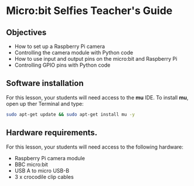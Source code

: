 # Micro:bit Selfies Teacher's Guide

## Objectives
- How to set up a Raspberry Pi camera
- Controlling the camera module with Python code
- How to use input and output pins on the micro:bit and Raspberry Pi
- Controlling GPIO pins with Python code

## Software installation
For this lesson, your students will need access to the **mu** IDE. To install **mu**, open up ther Terminal and type:

```bash
sudo apt-get update && sudo apt-get install mu -y
```

## Hardware requirements.
For this lesson, your students will need access to the following hardware:
- Raspberry Pi camera module
- BBC micro:bit
- USB A to micro USB-B
- 3 x crocodile clip cables
